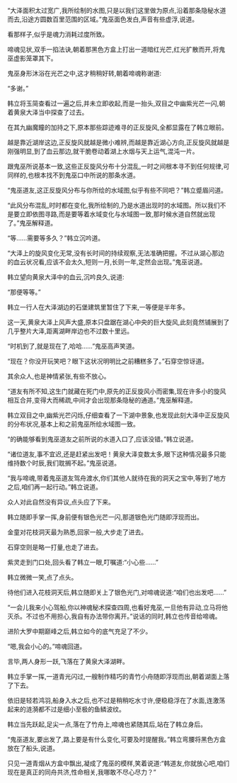 
“大泽面积太过宽广,我所绘制的水图,只是以我们这里做为原点,沿着那条隐秘水道而去,沿途方圆数百里范围的区域。”鬼巫面色发白,声音有些虚浮,说道。

看那样子,似乎是魂力消耗过度所致。

啼魂见状,双手一掐法诀,朝着那黑色方盒上打出一道暗红光芒,红光扩散而开,将鬼巫虚影笼罩其下。

鬼巫身形沐浴在光芒之中,这才稍稍好转,朝着啼魂称谢道:

“多谢。”

韩立将玉简查看过一遍之后,并未立即收起,而是一抬头,双目之中幽紫光芒一闪,朝着黄泉大泽当中探查了过去。

在其九幽魔瞳的加持之下,原本那些踪迹难寻的正反旋风,全都显露在了韩立眼前。

越是靠近湖岸这边,正反旋风就越是微小难辨,而越是靠近湖心方向,正反旋风就越是刚强明显,到了血云那边,就干脆卷动着湖上水烟与天上运气,混沌一片。

跟鬼巫所说基本一致,这些正反旋风分布十分混乱,一时之间根本寻不到任何规律,可同样的,也根本找不到鬼巫口中所说的那条水道。

“鬼巫道友,这正反旋风分布与你所绘的水域图,似乎有些不同吧？”韩立蹙眉问道。

“此风分布混乱,时时都在变化,我所绘制的,乃是水道出现时的水域图。所以我们不是要立即依图寻路,而是要等着水域变化与水域图一致,那时候水道自然就出现了。”鬼巫解释道。

“等……需要等多久？”韩立沉吟道。

“大泽上的旋风变化无常,没有长时间的持续观察,无法准确把握。不过从湖心那边的血云状况看,应该不会太久,短则一月,长则一年,定然会出现。”鬼巫说道。

韩立望向黄泉大泽中的血云,沉吟良久,说道:

“那便等等。”

韩立一行人在大泽湖边的石堡建筑里暂住了下来,一等便是半年多。

这一天,黄泉大泽上风声大盛,原本只盘踞在湖心中央的巨大旋风,此刻竟然铺展到了几乎整片大泽,距离湖畔岸边也不过数十里远。

“时机到了,就是现在了,哈哈……”鬼巫高声笑道。

“现在？你没开玩笑吧？眼下这状况明明比之前糟糕多了。”石穿空惊讶道。

其余众人,也是神情紧张,有些不放心。

“道友有所不知,这生门就藏在死门中,原先的正反旋风小而密集,现在许多小的旋风相互合并,变得大而稀疏,中间才会出现那条隐秘的通道。”鬼巫解释道。

韩立双目之中,幽紫光芒闪烁,仔细查看了一下湖中景象,也发现此刻大泽中正反旋风的分布状况,基本上和之前鬼巫所绘水域图一致。

“的确能够看到鬼巫道友之前所说的水道入口了,应该没错。”韩立说道。

“诸位道友,事不宜迟,还是赶紧出发吧！黄泉大泽变数太多,眼下这种情况最多只能维持数个时辰,我们耽搁不起。”鬼巫说道。

“我与啼魂,带着鬼巫道友驾舟渡水,你们其他人就待在我的洞天之宝中,等到了地方之后,咱们再一起行动。”韩立说道。

众人对此自然没有异议,点头应了下来。

韩立随即手掌一挥,身前便有银色光芒一闪,那道银色光门随即浮现而出。

金童对花枝洞天最为熟悉,回家一般,大步走了进去。

石穿空则是略一打量,也走了进去。

紫灵走到门口处,回头看了韩立一眼,叮嘱道:“小心些……”

韩立微微一笑,点了点头。

待他们进入花枝洞天后,韩立随即关上了银色光门,对啼魂说道:“咱们也出发吧……”

“一会儿我来小心驾船,你以神魂秘术探查四周,也看好鬼巫,一旦他有异动,立马将他灭杀。不过也不用担心,我自有办法带你离开。”说话的同时,韩立也传音给啼魂。

进阶大罗中期巅峰之后,韩立如今的底气充足了不少。

“嗯,我会小心的。”啼魂回道。

言毕,两人身形一跃,飞落在了黄泉大泽湖畔。

韩立手掌一挥,一道青光闪过,一艘制作精巧的青竹小舟随即浮现而出,朝着湖面上落了下去。

依旧是轻若鸿羽,船身入水之后,也不过是稍稍吃水寸许,便稳稳浮在了水面,连激荡起来的涟漪都不过是细小至极的鱼鳞波纹。

韩立当先跃起,足尖一点,落在了竹舟上,啼魂也紧随其后,站在了韩立身后。

“鬼巫道友,要出发了,路上要是有什么变化,可要及时提醒我。”韩立弯腰将黑色方盒放在了船头,说道。

只见一道青烟从方盒中飘出,凝成了鬼巫的模样,笑着说道:“韩道友,你就放心吧,咱们现在是真正的同舟共济,性命相关,我哪敢不尽心尽力？”